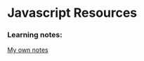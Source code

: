 # Javascript Resources




### Learning notes:

[My own notes](https://foil-bagpipe-84b.notion.site/Javascript-wk-6-9-003b4dd6ab5d476aba6847128e8682ae?pvs=4)